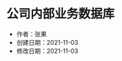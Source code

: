 # 公司内部业务数据库

- 作者：张果
- 创建日期：2021-11-03
- 修改日期：2021-11-03

<!--
对于公司内部业务系统，我们应当做什么样的假设呢？
是应当假设完善的系统，还是假设有缺陷？
有缺陷的系统，在11和14章讨论工程上的和团队上的解决方案。

通常假设存储在OLTP数据库，分析阶段进入OLAP数据库。
这方面我们目前还在预调研。不知道有什么需要注意的。
-->
